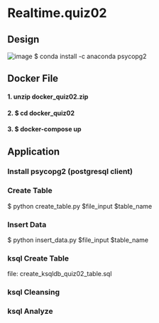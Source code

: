 # Realtime.quiz02
## Design
![image](https://user-images.githubusercontent.com/22583786/233766388-f2bffc1f-9a72-48c8-be50-e5d10e239836.png)
$ conda install -c anaconda psycopg2

## Docker File 
#### 1. unzip docker_quiz02.zip
#### 2. $ cd docker_quiz02
#### 3. $ docker-compose up

## Application
### Install psycopg2 (postgresql client)

### Create Table
$ python create_table.py $file_input $table_name

### Insert Data
$ python insert_data.py  $file_input $table_name

### ksql Create Table
file: create_ksqldb_quiz02_table.sql

### ksql Cleansing


### ksql Analyze
